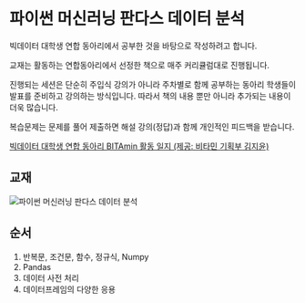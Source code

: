# 파이썬 머신러닝 판다스 데이터 분석
빅데이터 대학생 연합 동아리에서 공부한 것을 바탕으로 작성하려고 합니다.

교재는 활동하는 연합동아리에서 선정한 책으로 매주 커리큘럼대로 진행됩니다.

진행되는 세션은 단순히 주입식 강의가 아니라 주차별로 함께 공부하는 동아리 학생들이 발표를 준비하고 강의하는 방식입니다. 따라서 책의 내용 뿐만 아니라 추가되는 내용이 더욱 많습니다.

복습문제는 문제를 풀어 제출하면 해설 강의(정답)과 함께 개인적인 피드백을 받습니다.

[빅데이터 대학생 연합 동아리 BITAmin 활동 일지 (제공: 비타민 기획부 김지윤)](https://cafe.naver.com/bitamin123/1685)


## 교재
![파이썬 머신러닝 판다스 데이터 분석](https://user-images.githubusercontent.com/69614150/90735890-8b07a900-e308-11ea-8d67-8071e5d459fc.jpeg)

## 순서
1. 반복문, 조건문, 함수, 정규식, Numpy
2. Pandas
3. 데이터 사전 처리
4. 데이터프레임의 다양한 응용
